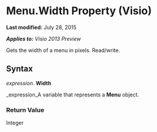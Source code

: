 
# Menu.Width Property (Visio)

 **Last modified:** July 28, 2015

 _**Applies to:** Visio 2013 Preview_

Gets the width of a menu in pixels. Read/write.


## Syntax

 _expression_. **Width**

 _expression_A variable that represents a  **Menu** object.


### Return Value

Integer


